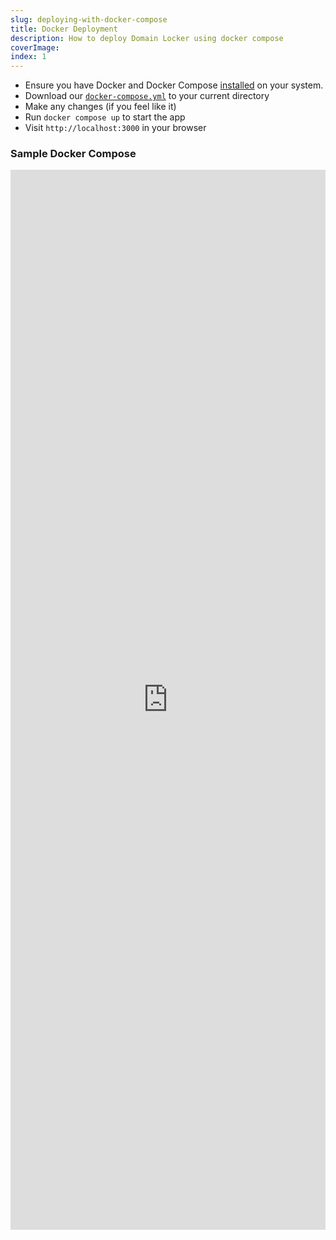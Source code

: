 ```yaml
---
slug: deploying-with-docker-compose
title: Docker Deployment
description: How to deploy Domain Locker using docker compose
coverImage: 
index: 1
---
```


- Ensure you have Docker and Docker Compose [installed](https://docs.docker.com/engine/install/) on your system.
- Download our [`docker-compose.yml`](https://github.com/Lissy93/domain-locker/blob/main/docker-compose.yml) to your current directory
- Make any changes (if you feel like it)
- Run `docker compose up` to start the app
- Visit `http://localhost:3000` in your browser

### Sample Docker Compose

<iframe frameborder="0" scrolling="no" style="width:100%; height:1696px;" allow="clipboard-write" src="https://github-embed.as93.net/iframe.html?target=https%3A%2F%2Fgithub.com%2FLissy93%2Fdomain-locker%2Fblob%2Fmain%2Fdocker-compose.yml&style=tokyo-night-dark&type=code&showBorder=on&showLineNumbers=on&showFileMeta=on&showFullPath=on&showCopy=on"></iframe>
